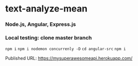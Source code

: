 # text-analyze-mean

### Node.js, Angular, Express.js

### Local testing: clone master branch
`npm i`
`npm i nodemon concurrenly -D`
`cd angular-src`
`npm i`

Published URL: https://mysuperawesomeapi.herokuapp.com/
